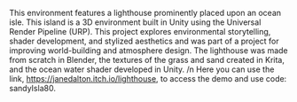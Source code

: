 This environment features a lighthouse prominently placed upon an ocean isle. This island is a 3D environment built in Unity using the Universal Render Pipeline (URP). This project explores environmental storytelling, shader development, and stylized aesthetics and was part of a project for improving world-building and atmosphere design. The lighthouse was made from scratch in Blender, the textures of the grass and sand created in Krita, and the ocean water shader developed in Unity. /n
Here you can use the link, https://janedalton.itch.io/lighthouse, to access the demo and use code: sandyIsla80. 
